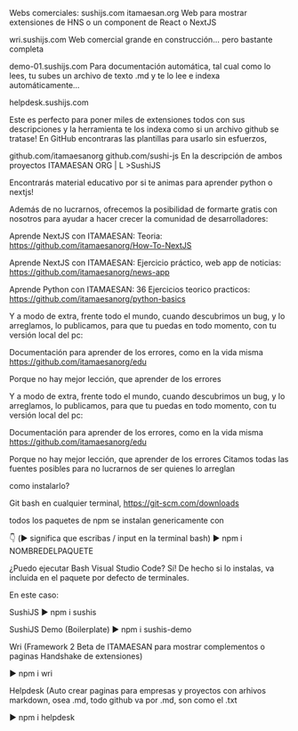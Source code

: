 Webs comerciales:
sushijs.com
itamaesan.org
Web para mostrar extensiones de HNS o un component de React o NextJS

wri.sushijs.com
Web comercial grande en construcción… pero bastante completa

demo-01.sushijs.com
Para documentación automática, tal cual como lo lees, tu subes un archivo de texto .md y te lo lee e indexa automáticamente…

helpdesk.sushijs.com

Este es perfecto para poner miles de extensiones todos con sus descripciones y la herramienta te los indexa como si un archivo github se tratase!
En GitHub encontraras las plantillas para usarlo sin esfuerzos,

github.com/itamaesanorg
github.com/sushi-js
En la descripción de ambos proyectos 
ITAMAESAN ORG
|
L >SushiJS

Encontrarás material educativo por si te animas para aprender python o nextjs!

Además de no lucrarnos, ofrecemos la posibilidad de formarte gratis con nosotros para ayudar a hacer crecer la comunidad de desarrolladores:

Aprende NextJS con ITAMAESAN: Teoria:
https://github.com/itamaesanorg/How-To-NextJS

Aprende NextJS con ITAMAESAN: Ejercicio práctico, web app de noticias:
https://github.com/itamaesanorg/news-app


Aprende Python con ITAMAESAN: 36 Ejercicios teorico practicos:
https://github.com/itamaesanorg/python-basics

Y a modo de extra, frente todo el mundo, cuando descubrimos un bug, y lo arreglamos, lo publicamos, para que tu puedas en todo momento, con tu versión local del pc:

Documentación para aprender de los errores, como en la vida misma
https://github.com/itamaesanorg/edu

Porque no hay mejor lección, que aprender de los errores

Y a modo de extra, frente todo el mundo, cuando descubrimos un bug, y lo arreglamos, lo publicamos, para que tu puedas en todo momento, con tu versión local del pc:

Documentación para aprender de los errores, como en la vida misma
https://github.com/itamaesanorg/edu

Porque no hay mejor lección, que aprender de los errores
Citamos todas las fuentes posibles para no lucrarnos de ser quienes lo arreglan

como instalarlo?

Git bash en cualquier terminal, https://git-scm.com/downloads

todos los paquetes de npm se instalan genericamente con 

👇 (▶️ significa que escribas / input en la terminal bash)
▶️ npm i NOMBREDELPAQUETE

¿Puedo ejecutar Bash Visual Studio Code?
Sí! De hecho si lo instalas, va incluida en el paquete por defecto de terminales.

En este caso:

SushiJS
▶️ npm i sushis


SushiJS Demo (Boilerplate)
▶️ npm i sushis-demo


Wri (Framework 2 Beta de ITAMAESAN para mostrar complementos o paginas Handshake de extensiones)

▶️ npm i wri


Helpdesk (Auto crear paginas para empresas y proyectos con arhivos markdown, osea .md, todo github va por .md, son como el .txt

▶️ npm i helpdesk

